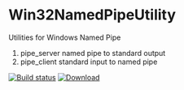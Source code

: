 Win32NamedPipeUtility
===============

Utilities for Windows Named Pipe

1. pipe_server named pipe to standard output
1. pipe_client standard input to named pipe

[![Build status](https://ci.appveyor.com/api/projects/status/9605q3j0gi4ucx5g/branch/master?svg=true)](https://ci.appveyor.com/project/fenrir-naru/win32namedpipeutility/branch/master)
 [ ![Download](https://api.bintray.com/packages/fenrir-naru/github/Win32NamedPipeUtility/images/download.svg) ](https://bintray.com/fenrir-naru/github/Win32NamedPipeUtility/_latestVersion)
